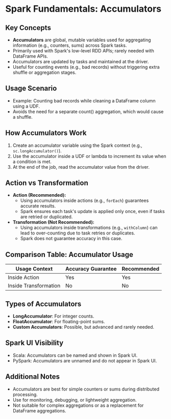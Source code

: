 # Spark Fundamentals: Accumulators

## Key Concepts
- **Accumulators** are global, mutable variables used for aggregating information (e.g., counters, sums) across Spark tasks.
- Primarily used with Spark's low-level RDD APIs; rarely needed with DataFrame APIs.
- Accumulators are updated by tasks and maintained at the driver.
- Useful for counting events (e.g., bad records) without triggering extra shuffle or aggregation stages.

## Usage Scenario
- Example: Counting bad records while cleaning a DataFrame column using a UDF.
- Avoids the need for a separate count() aggregation, which would cause a shuffle.

## How Accumulators Work
1. Create an accumulator variable using the Spark context (e.g., `sc.longAccumulator()`).
2. Use the accumulator inside a UDF or lambda to increment its value when a condition is met.
3. At the end of the job, read the accumulator value from the driver.

## Action vs Transformation
- **Action (Recommended):**
  - Using accumulators inside actions (e.g., `forEach`) guarantees accurate results.
  - Spark ensures each task's update is applied only once, even if tasks are retried or duplicated.
- **Transformation (Not Recommended):**
  - Using accumulators inside transformations (e.g., `withColumn`) can lead to over-counting due to task retries or duplicates.
  - Spark does not guarantee accuracy in this case.

## Comparison Table: Accumulator Usage
| Usage Context   | Accuracy Guarantee | Recommended |
|----------------|-------------------|-------------|
| Inside Action  | Yes               | Yes         |
| Inside Transformation | No          | No          |

## Types of Accumulators
- **LongAccumulator**: For integer counts.
- **FloatAccumulator**: For floating-point sums.
- **Custom Accumulators**: Possible, but advanced and rarely needed.

## Spark UI Visibility
- Scala: Accumulators can be named and shown in Spark UI.
- PySpark: Accumulators are unnamed and do not appear in Spark UI.

## Additional Notes
- Accumulators are best for simple counters or sums during distributed processing.
- Use for monitoring, debugging, or lightweight aggregation.
- Not suitable for complex aggregations or as a replacement for DataFrame aggregations.

